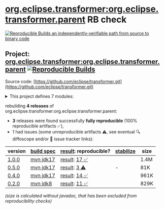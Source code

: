 [org.eclipse.transformer:org.eclipse.transformer.parent](https://central.sonatype.com/artifact/org.eclipse.transformer/org.eclipse.transformer.parent/versions) RB check
=======

[![Reproducible Builds](https://reproducible-builds.org/images/logos/rb.svg) an independently-verifiable path from source to binary code](https://reproducible-builds.org/)

## Project: [org.eclipse.transformer:org.eclipse.transformer.parent](https://central.sonatype.com/artifact/org.eclipse.transformer/org.eclipse.transformer.parent/versions) [![Reproducible Builds](https://img.shields.io/endpoint?url=https://raw.githubusercontent.com/jvm-repo-rebuild/reproducible-central/master/content/org/eclipse/transformer/badge.json)](https://github.com/jvm-repo-rebuild/reproducible-central/blob/master/content/org/eclipse/transformer/README.md)

Source code: [https://github.com/eclipse/transformer.git](https://github.com/eclipse/transformer.git)

<details><summary>This project defines 7 modules:</summary>

* [org.eclipse.transformer:org.eclipse.transformer](https://central.sonatype.com/artifact/org.eclipse.transformer/org.eclipse.transformer/overview)
* [org.eclipse.transformer:org.eclipse.transformer.bnd.analyzer](https://central.sonatype.com/artifact/org.eclipse.transformer/org.eclipse.transformer.bnd.analyzer/overview)
* [org.eclipse.transformer:org.eclipse.transformer.cli](https://central.sonatype.com/artifact/org.eclipse.transformer/org.eclipse.transformer.cli/overview)
* [org.eclipse.transformer:org.eclipse.transformer.jakarta](https://central.sonatype.com/artifact/org.eclipse.transformer/org.eclipse.transformer.jakarta/overview)
* [org.eclipse.transformer:org.eclipse.transformer.maven](https://central.sonatype.com/artifact/org.eclipse.transformer/org.eclipse.transformer.maven/overview)
* [org.eclipse.transformer:org.eclipse.transformer.parent](https://central.sonatype.com/artifact/org.eclipse.transformer/org.eclipse.transformer.parent/overview)
* [org.eclipse.transformer:transformer-maven-plugin](https://central.sonatype.com/artifact/org.eclipse.transformer/transformer-maven-plugin/overview)
</details>

rebuilding **4 releases** of org.eclipse.transformer:org.eclipse.transformer.parent:
- **3** releases were found successfully **fully reproducible** (100% reproducible artifacts :white_check_mark:),
- 1 had issues (some unreproducible artifacts :warning:, see eventual :mag: diffoscope and/or :memo: issue tracker links):

| version | [build spec](/BUILDSPEC.md) | [result](https://reproducible-builds.org/docs/jvm/): reproducible? | [stabilize](https://github.com/google/oss-rebuild/blob/main/cmd/stabilize/README.md) | size |
| -- | --------- | ------ | ------ | -- |
| [1.0.0](https://central.sonatype.com/artifact/org.eclipse.transformer/org.eclipse.transformer.parent/1.0.0/pom) | [mvn jdk17](eclipse-transformer-1.0.0.buildspec) | [result](org.eclipse.transformer.bnd.analyzer-1.0.0.buildinfo): [17 :white_check_mark: ](org.eclipse.transformer.bnd.analyzer-1.0.0.buildcompare) | | 1.4M |
| [0.5.0](https://central.sonatype.com/artifact/org.eclipse.transformer/org.eclipse.transformer.parent/0.5.0/pom) | [mvn jdk17](eclipse-transformer-0.5.0.buildspec) | [result](transformer-maven-plugin-0.5.0.buildinfo): [ 3 :warning:](transformer-maven-plugin-0.5.0.buildcompare) | - | 81K |
| [0.4.0](https://central.sonatype.com/artifact/org.eclipse.transformer/org.eclipse.transformer.parent/0.4.0/pom) | [mvn jdk17](eclipse-transformer-0.4.0.buildspec) | [result](transformer-maven-plugin-0.4.0.buildinfo): [14 :white_check_mark: ](transformer-maven-plugin-0.4.0.buildcompare) | | 961K |
| [0.2.0](https://central.sonatype.com/artifact/org.eclipse.transformer/org.eclipse.transformer.parent/0.2.0/pom) | [mvn jdk8](eclipse-transformer-0.2.0.buildspec) | [result](org.eclipse.transformer.parent-0.2.0.buildinfo): [11 :white_check_mark: ](org.eclipse.transformer.parent-0.2.0.buildcompare) | | 829K |

<i>(size is calculated without javadoc, that has been excluded from reproducibility checks)</i>
